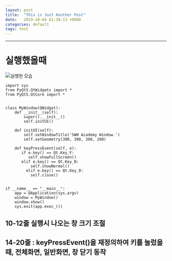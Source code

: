 ```yaml
---
layout: post
title:  "This is Just Another Post"
date:   2019-10-04 01:30:13 +0800
categories: default
tags: test
---
```


---
# 실행했을때
![실행한 모습](https://minseop0814.github.io/assets/res/post/캡처.PNG)
```
import sys
from PyQt5.QtWidgets import *
from PyQt5.QtCore import *


class MyWindow(QWidget):
    def __init__(self):
        super().__init__()
        self.initUI()

    def initUI(self):
        self.setWindowTitle('SWH Academy Window.')
        self.setGeometry(300, 300, 300, 200)

    def keyPressEvent(self, e):     
       if e.key() == Qt.Key_F:  
          self.showFullScreen()
       elif e.key() == Qt.Key_N:
           self.showNormal()
		 elif e.key() == Qt.Key_0:
           self.close()


if __name__ == "__main__":
    app = QApplication(sys.argv)
    window = MyWindow()
    window.show()
    sys.exit(app.exec_())
```
## 10-12줄 실행시 나오는 창 크기 조절
## 14-20줄 : keyPressEvent()을 재정의하여 키를 눌렀을 때, 전체화면, 일반화면, 창 닫기 동작